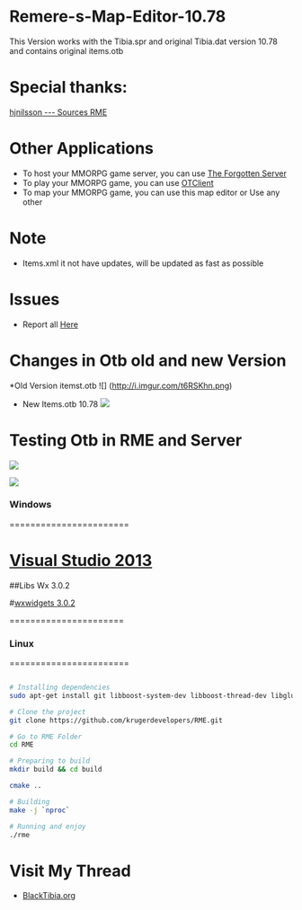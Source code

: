 # Remere-s-Map-Editor-10.78
This Version works with the Tibia.spr and original Tibia.dat version 10.78 and contains original items.otb

# Special thanks:

[hjnilsson --- Sources RME](https://github.com/hjnilsson/rme)

# Other Applications

* To host your MMORPG game server, you can use [The Forgotten Server](https://github.com/otland/forgottenserver)
* To play your MMORPG game, you can use [OTClient](https://github.com/edubart/otclient)
* To map your MMORPG game, you can use this map editor or Use any other

# Note

* Items.xml it not have updates, will be updated as fast as possible

# Issues

* Report all [Here](https://github.com/ricker75/Remere-s-Map-Editor-10.78/issues)

# Changes in Otb old and new Version

*Old Version itemst.otb
![] (http://i.imgur.com/t6RSKhn.png)

* New Items.otb 10.78
![](http://i.imgur.com/Z6PvWIm.png)

# Testing Otb in RME and Server 

![](http://i61.tinypic.com/2emgaxk.jpg)

![](http://i57.tinypic.com/ifu2yg.jpg)

### Windows
=======================


# [Visual Studio 2013](http://go.microsoft.com/fwlink/?LinkId=517284)

##Libs Wx 3.0.2

#[wxwidgets 3.0.2](https://www.wxwidgets.org/downloads/)

======================

### Linux
=======================

```bash

# Installing dependencies
sudo apt-get install git libboost-system-dev libboost-thread-dev libglu1-mesa-dev libwxgtk3.0-dev libarchive-dev 

# Clone the project
git clone https://github.com/krugerdevelopers/RME.git

# Go to RME Folder
cd RME

# Preparing to build
mkdir build && cd build

cmake ..

# Building
make -j `nproc`

# Running and enjoy
./rme
```


# Visit My Thread

*  [BlackTibia.org](http://www.blacktibia.org/t38982-remere-s-map-editor-10-78#239318)
